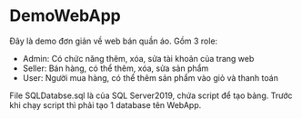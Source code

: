 # DemoWebApp
Đây là demo đơn giản về web bán quần áo. Gồm 3 role: 
- Admin: Có chức năng thêm, xóa, sửa tài khoản của trang web
- Seller: Bán hàng, có thể thêm, xóa, sửa sản phẩm
- User: Người mua hàng, có thể thêm sản phẩm vào giỏ và thanh toán

File SQLDatabse.sql là của SQL Server2019, chứa script để tạo bảng. Trước khi chạy script thì phải tạo 1 database tên WebApp.
